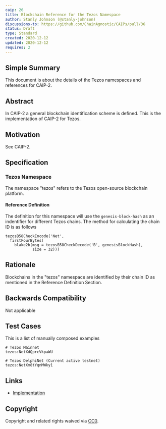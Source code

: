 ```yaml
---
caip: 26
title: Blockchain Reference for the Tezos Namespace
author: Stanly Johnson (@stanly-johnson)
discussions-to: https://github.com/ChainAgnostic/CAIPs/pull/36
status: Draft
type: Standard
created: 2020-12-12
updated: 2020-12-12
requires: 2
---
```


## Simple Summary

This document is about the details of the Tezos namespaces and references for CAIP-2.

## Abstract

In CAIP-2 a general blockchain identification scheme is defined. This is the
implementation of CAIP-2 for Tezos.

## Motivation

See CAIP-2.

## Specification

### Tezos Namespace

The namespace "tezos" refers to the Tezos open-source blockchain platform.

#### Reference Definition

The definition for this namespace will use the `genesis-block-hash` as an indentifier for different Tezos chains. The method for calculating the chain ID is as follows
```
tezosB58CheckEncode('Net',
  firstFourBytes(
    blake2b(msg = tezosB58CheckDecode('B', genesisBlockHash),
            size = 32)))
```

## Rationale

Blockchains in the "tezos" namespace are identified by their chain ID as mentioned in the Reference Definition Section.

## Backwards Compatibility

Not applicable

## Test Cases

This is a list of manually composed examples

```
# Tezos Mainnet
tezos:NetXdQprcVkpaWU

# Tezos DelphiNet (Current active testnet)
tezos:NetXm8tYqnMWky1
```

## Links

- [Implementation](https://gitlab.com/tezos/tezos/blob/e7612c5ffa46570cdcc612f7bcead771edc24283/src/lib_crypto/chain_id.ml)


## Copyright

Copyright and related rights waived via [CC0](https://creativecommons.org/publicdomain/zero/1.0/).

